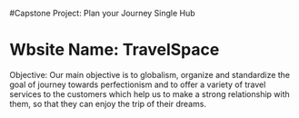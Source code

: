 #Capstone Project: Plan your Journey Single Hub

# Wbsite Name: TravelSpace


Objective: Our main objective is to globalism, organize and standardize the goal of journey towards perfectionism and to offer a variety of travel services to the customers which help us to make a strong relationship with them, so that they can enjoy the trip of their dreams.  
